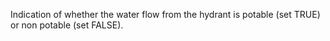 ﻿Indication of whether the water flow from the hydrant is potable (set TRUE) or non potable (set FALSE).